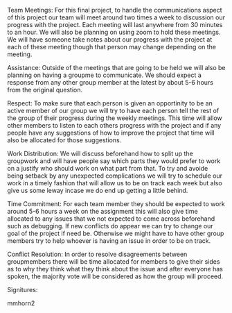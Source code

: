 Team Meetings:
For this final project, to handle the communications aspect of this project our team will meet around two times a week to discussion our progress with the project. Each meeting will last anywhere from 30 minutes to an hour. We will also be planning on using zoom to hold these meetings. We will have someone take notes about our progress with the project at each of these meeting though that person may change depending on the meeting.

Assistance:
Outside of the meetings that are going to be held we will also be planning on having a groupme to communicate. We should expect a response from any other group member at the latest by about 5-6 hours from the original question.

Respect:
To make sure that each person is given an opportinity to be an active member of our group we will try to have each person tell the rest of the group of their progress during the weekly meetings. This time will allow other members to listen to each others progress with the project and if any people have any suggestions of how to improve the project that time will also be allocated for those suggestions.


Work Distribution:
We will discuss beforehand how to split up the groupwork and will have people say which parts they would prefer to work on a justify who should work on what part from that. To try and avoide being setback by any unexpected complications we will try to schedule our work in a timely fashion that will allow us to be on track each week but also give us some leway incase we do end up getting a little behind.

Time Commitment:
For each team member they should be expected to work around 5-6 hours a week on the assignment this will also give time allocated to any issues that we not expected to come across beforehand such as debugging. If new conflicts do appear we can try to change our goal of the project if need be. Otherwise we might have to have other group members try to help whoever is having an issue in order to be on track.

Conflict Resolution:
In order to resolve disagreements between groupmembers there will be time allocated for members to give their sides as to why they think what they think about the issue and after everyone has spoken, the majority vote will be considered as how the group will proceed.





Signitures:

mmhorn2